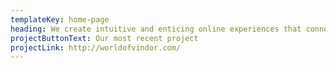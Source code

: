 ```yaml
---
templateKey: home-page
heading: We create intuitive and enticing online experiences that connect your audience with your brand.
projectButtonText: Our most recent project
projectLink: http://worldofvindor.com/
---
```

